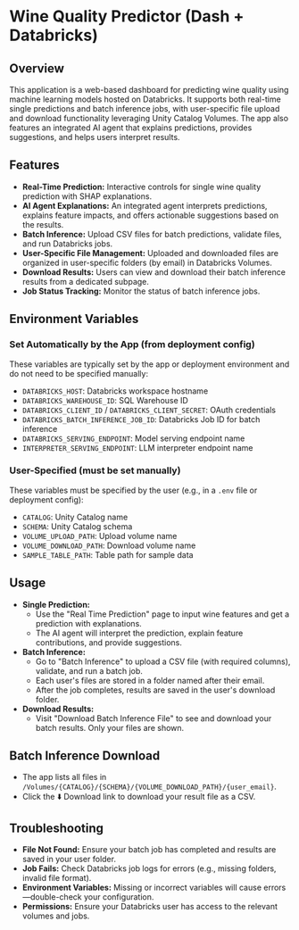 # Wine Quality Predictor (Dash + Databricks)

## Overview
This application is a web-based dashboard for predicting wine quality using machine learning models hosted on Databricks. It supports both real-time single predictions and batch inference jobs, with user-specific file upload and download functionality leveraging Unity Catalog Volumes. The app also features an integrated AI agent that explains predictions, provides suggestions, and helps users interpret results.

## Features
- **Real-Time Prediction:** Interactive controls for single wine quality prediction with SHAP explanations.
- **AI Agent Explanations:** An integrated agent interprets predictions, explains feature impacts, and offers actionable suggestions based on the results.
- **Batch Inference:** Upload CSV files for batch predictions, validate files, and run Databricks jobs.
- **User-Specific File Management:** Uploaded and downloaded files are organized in user-specific folders (by email) in Databricks Volumes.
- **Download Results:** Users can view and download their batch inference results from a dedicated subpage.
- **Job Status Tracking:** Monitor the status of batch inference jobs.

## Environment Variables

### Set Automatically by the App (from deployment config)
These variables are typically set by the app or deployment environment and do not need to be specified manually:

- `DATABRICKS_HOST`: Databricks workspace hostname
- `DATABRICKS_WAREHOUSE_ID`: SQL Warehouse ID
- `DATABRICKS_CLIENT_ID` / `DATABRICKS_CLIENT_SECRET`: OAuth credentials
- `DATABRICKS_BATCH_INFERENCE_JOB_ID`: Databricks Job ID for batch inference
- `DATABRICKS_SERVING_ENDPOINT`: Model serving endpoint name
- `INTERPRETER_SERVING_ENDPOINT`: LLM interpreter endpoint name

### User-Specified (must be set manually)
These variables must be specified by the user (e.g., in a `.env` file or deployment config):

- `CATALOG`: Unity Catalog name
- `SCHEMA`: Unity Catalog schema
- `VOLUME_UPLOAD_PATH`: Upload volume name
- `VOLUME_DOWNLOAD_PATH`: Download volume name
- `SAMPLE_TABLE_PATH`: Table path for sample data

## Usage
- **Single Prediction:**
  - Use the "Real Time Prediction" page to input wine features and get a prediction with explanations.
  - The AI agent will interpret the prediction, explain feature contributions, and provide suggestions.
- **Batch Inference:**
  - Go to "Batch Inference" to upload a CSV file (with required columns), validate, and run a batch job.
  - Each user's files are stored in a folder named after their email.
  - After the job completes, results are saved in the user's download folder.
- **Download Results:**
  - Visit "Download Batch Inference File" to see and download your batch results. Only your files are shown.

## Batch Inference Download
- The app lists all files in `/Volumes/{CATALOG}/{SCHEMA}/{VOLUME_DOWNLOAD_PATH}/{user_email}`.
- Click the ⬇️ Download link to download your result file as a CSV.

## Troubleshooting
- **File Not Found:** Ensure your batch job has completed and results are saved in your user folder.
- **Job Fails:** Check Databricks job logs for errors (e.g., missing folders, invalid file format).
- **Environment Variables:** Missing or incorrect variables will cause errors—double-check your configuration.
- **Permissions:** Ensure your Databricks user has access to the relevant volumes and jobs. 